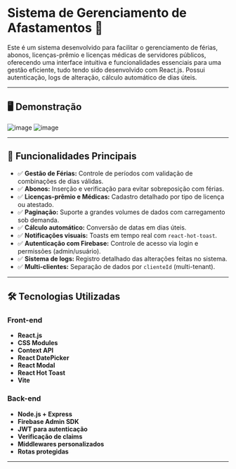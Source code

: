 # Sistema de Gerenciamento de Afastamentos 🚀

Este é um sistema desenvolvido para facilitar o gerenciamento de férias, abonos, licenças-prêmio e licenças médicas de servidores públicos, oferecendo uma interface intuitiva e funcionalidades essenciais para uma gestão eficiente, tudo tendo sido desenvolvido com React.js. Possui autenticação, logs de alteração, cálculo automático de dias úteis.

---

## 🖥️ **Demonstração**
![image](https://github.com/user-attachments/assets/e9f8cb78-5e19-4106-9b5e-afe9f64576b5)
![image](https://github.com/user-attachments/assets/e83062be-d570-4cc4-856f-26829be2c720)



---

## 📌 Funcionalidades Principais

- ✅ **Gestão de Férias:** Controle de períodos com validação de combinações de dias válidas.
- ✅ **Abonos:** Inserção e verificação para evitar sobreposição com férias.
- ✅ **Licenças-prêmio e Médicas:** Cadastro detalhado por tipo de licença ou atestado.
- ✅ **Paginação:** Suporte a grandes volumes de dados com carregamento sob demanda.
- ✅ **Cálculo automático:** Conversão de datas em dias úteis.
- ✅ **Notificações visuais:** Toasts em tempo real com `react-hot-toast`.
- ✅ **Autenticação com Firebase:** Controle de acesso via login e permissões (admin/usuário).
- ✅ **Sistema de logs:** Registro detalhado das alterações feitas no sistema.
- ✅ **Multi-clientes:** Separação de dados por `clienteId` (multi-tenant).

---

## 🛠️ Tecnologias Utilizadas

### Front-end

- **React.js**
- **CSS Modules**
- **Context API**
- **React DatePicker**
- **React Modal**
- **React Hot Toast**
- **Vite**

### Back-end

- **Node.js + Express**
- **Firebase Admin SDK**
- **JWT para autenticação**
- **Verificação de claims**
- **Middlewares personalizados**
- **Rotas protegidas**

---

